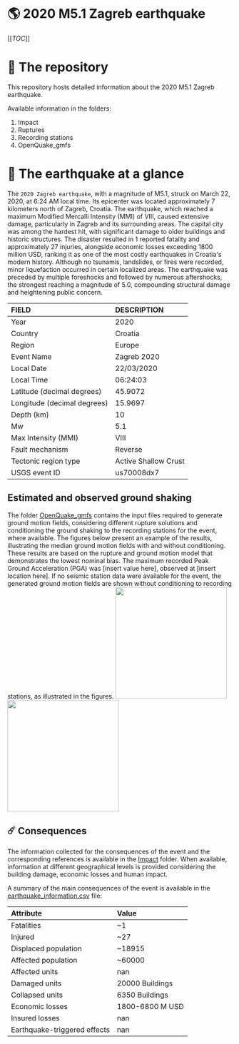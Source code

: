 # 🌎 2020 M5.1 Zagreb earthquake
[[_TOC_]]

# 📂 The repository

This repository hosts detailed information about the 2020 M5.1 Zagreb earthquake.

Available information in the folders:

1. Impact
2. Ruptures
3. Recording stations
4. OpenQuake_gmfs


# 🚀 The earthquake at a glance 

The `2020 Zagreb earthquake`, with a magnitude of M5.1, struck on March 22, 2020, at 6:24 AM local time. Its epicenter was located approximately 7 kilometers north of Zagreb, Croatia. The earthquake, which reached a maximum Modified Mercalli Intensity (MMI) of VIII, caused extensive damage, particularly in Zagreb and its surrounding areas. The capital city was among the hardest hit, with significant damage to older buildings and historic structures. The disaster resulted in 1 reported fatality and approximately 27 injuries, alongside economic losses exceeding 1800 million USD, ranking it as one of the most costly earthquakes in Croatia's modern history. Although no tsunamis, landslides, or fires were recorded, minor liquefaction occurred in certain localized areas. The earthquake was preceded by multiple foreshocks and followed by numerous aftershocks, the strongest reaching a magnitude of 5.0, compounding structural damage and heightening public concern.

| FIELD | DESCRIPTION |
|:-------|:-------------|
| Year | 2020 |
| Country | Croatia |
| Region | Europe |
| Event Name | Zagreb 2020 |
| Local Date | 22/03/2020 |
| Local Time | 06:24:03 |
| Latitude (decimal degrees) | 45.9072 |
| Longitude (decimal degrees) | 15.9697 |
| Depth (km) | 10 |
| Mw | 5.1 |
| Max Intensity (MMI) | VIII |
| Fault mechanism | Reverse |
| Tectonic region type | Active Shallow Crust |
| USGS event ID | us70008dx7 |

## Estimated and observed ground shaking

The folder [OpenQuake_gmfs](./OpenQuake_gmfs/) contains the input files required to generate ground motion fields, considering different rupture solutions and conditioning the ground shaking to the recording stations for the event, where available. The figures below present an example of the results, illustrating the median ground motion fields with and without conditioning. These results are based on the rupture and ground motion model that demonstrates the lowest nominal bias. The maximum recorded Peak Ground Acceleration (PGA) was [insert value here], observed at [insert location here]. If no seismic station data were available for the event, the generated ground motion fields are shown without conditioning to recording stations, as illustrated in the figures.
<img src="./4_OpenQuake_gmfs/median_gmf_stations_none.png" height="250">
<img src="./4_OpenQuake_gmfs/median_gmf_stations_seismic.png" height="250">

## ☄️ Consequences

The information collected for the consequences of the event and the corresponding references is available in the [Impact](./Impact) folder. When available, information at different geographical levels is provided considering the building damage, economic losses and human impact.

A summary of the main consequences of the event is available in the [earthquake_information.csv](./earthquake_information.csv) file:

| Attribute | Value |
|:-------|:-------------|
| Fatalities | ~1 |
| Injured | ~27 |
| Displaced population | ~18915 |
| Affected population | ~60000 |
| Affected units | nan |
| Damaged units | 20000 Buildings |
| Collapsed units | 6350 Buildings |
| Economic losses | 1800-6800 M USD |
| Insured losses | nan |
| Earthquake-triggered effects | nan |